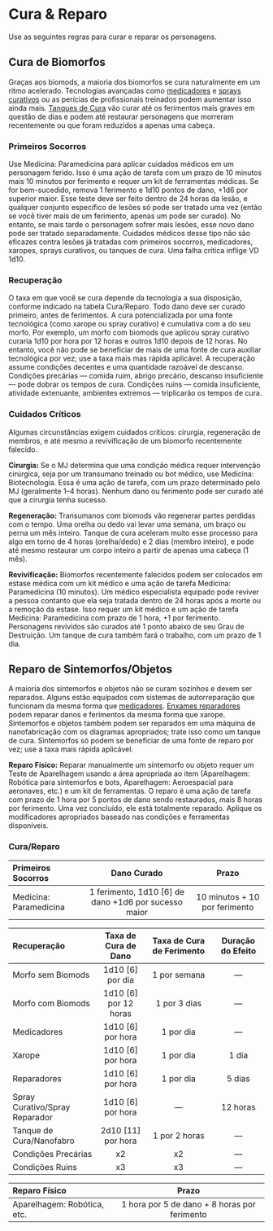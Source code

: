 # Cura & Reparo

Use as seguintes regras para curar e reparar os personagens.

## Cura de Biomorfos

Graças aos biomods, a maioria dos biomorfos se cura naturalmente em um ritmo acelerado. Tecnologias avançadas como [medicadores](../16/10-combat-augmentations.md) e [sprays curativos](../16/19-nanotech.md) ou as perícias de profissionais treinados podem aumentar isso ainda mais. [Tanques de Cura](../16/19-nanotech.md) vão curar até os ferimentos mais graves em questão de dias e podem até restaurar personagens que morreram recentemente ou que foram reduzidos a apenas uma cabeça.

### Primeiros Socorros

Use Medicina: Paramedicina para aplicar cuidados médicos em um personagem ferido. Isso é uma ação de tarefa com um prazo de 10 minutos mais 10 minutos por ferimento e requer um kit de ferramentas médicas. Se for bem-sucedido, remova 1 ferimento e 1d10 pontos de dano, +1d6 por superior maior. Esse teste deve ser feito dentro de 24 horas da lesão, e qualquer conjunto específico de lesões só pode ser tratado uma vez (então se você tiver mais de um ferimento, apenas um pode ser curado). No entanto, se mais tarde o personagem sofrer mais lesões, esse novo dano pode ser tratado separadamente. Cuidados médicos desse tipo não são eficazes contra lesões já tratadas com primeiros socorros, medicadores, xaropes, sprays curativos, ou tanques de cura. Uma falha crítica inflige VD 1d10.

### Recuperação

O taxa em que você se cura depende da tecnologia a sua disposição, conforme indicado na tabela Cura/Reparo. Todo dano deve ser curado primeiro, antes de ferimentos. A cura potencializada por uma fonte tecnológica (como xarope ou spray curativo) é cumulativa com a do seu morfo. Por exemplo, um morfo com biomods que aplicou spray curativo curaria 1d10 por hora por 12 horas e outros 1d10 depois de 12 horas. No entanto, você não pode se beneficiar de mais de uma fonte de cura auxiliar tecnológica por vez; use a taxa mais mas rápida aplicável. A recuperação assume condições decentes e uma quantidade razoável de descanso. Condições precárias — comida ruim, abrigo precário, descanso insuficiente — pode dobrar os tempos de cura. Condições ruins — comida insuficiente, atividade extenuante, ambientes extremos — triplicarão os tempos de cura.

### Cuidados Críticos

Algumas circunstâncias exigem cuidados críticos: cirurgia, regeneração de membros, e até mesmo a revivificação de um biomorfo recentemente falecido.

**Cirurgia:** Se o MJ determina que uma condição médica requer intervenção cirúrgica, seja por um transumano treinado ou bot médico, use Medicina: Biotecnologia. Essa é uma ação de tarefa, com um prazo determinado pelo MJ (geralmente 1–4 horas). Nenhum dano ou ferimento pode ser curado até que a cirurgia tenha sucesso.

**Regeneração:** Transumanos com biomods vão regenerar partes perdidas com o tempo. Uma orelha ou dedo vai levar uma semana, um braço ou perna um mês inteiro. Tanque de cura aceleram muito esse processo para algo em torno de 4 horas (orelha/dedo) e 2 dias (membro inteiro), e pode até mesmo restaurar um corpo inteiro a partir de apenas uma cabeça (1 mês).

**Revivificação:** Biomorfos recentemente falecidos podem ser colocados em estase médica com um kit médico e uma ação de tarefa Medicina: Paramedicina (10 minutos). Um médico especialista equipado pode reviver a pessoa contanto que ela seja tratada dentro de 24 horas após a morte ou a remoção da estase. Isso requer um kit médico e um ação de tarefa Medicina: Paramedicina com prazo de 1 hora, +1 por ferimento. Personagens revividos são curados até 1 ponto abaixo de seu Grau de Destruição. Um tanque de cura também fará o trabalho, com um prazo de 1 dia.

## Reparo de Sintemorfos/Objetos

A maioria dos sintemorfos e objetos não se curam sozinhos e devem ser reparados. Alguns estão equipados com sistemas de autorreparação que funcionam da mesma forma que [medicadores](../16/10-combat-augmentations.md). [Enxames reparadores](../16/20-nanoswarms-and-microswarms.md#swarms) podem reparar danos e ferimentos da mesma forma que xarope. Sintemorfos e objetos também podem ser reparados em uma máquina de nanofabricação com os diagramas apropriados; trate isso como um tanque de cura. Sintemorfos só podem se beneficiar de uma fonte de reparo por vez; use a taxa mais rápida aplicável.

**Reparo Físico:** Reparar manualmente um sintemorfo ou objeto requer um Teste de Aparelhagem usando a área apropriada ao item (Aparelhagem: Robótica para sintemorfos e bots, Aparelhagem: Aeroespacial para aeronaves, etc.) e um kit de ferramentas. O reparo é uma ação de tarefa com prazo de 1 hora por 5 pontos de dano sendo restaurados, mais 8 horas por ferimento. Uma vez concluído, ele está totalmente reparado. Aplique os modificadores apropriados baseado nas condições e ferramentas disponíveis.

<!-- CLEANED blockquote class="table" -->

### Cura/Reparo

| Primeiros Socorros     |                       Dano Curado                        |             Prazo             |
|:---------------------- |:--------------------------------------------------------:|:-----------------------------:|
| Medicina: Paramedicina | 1 ferimento, 1d10 \[6\] de dano +1d6 por sucesso maior | 10 minutos + 10 por ferimento |

| Recuperação                                                  |   Taxa de Cura de Dano    | Taxa de Cura de Ferimento | Duração do Efeito |
|:------------------------------------------------------------ |:-------------------------:|:-------------------------:|:-----------------:|
| Morfo sem Biomods                                            |   1d10 \[6\] por dia    |       1 por semana        |         —         |
| Morfo com Biomods                                            | 1d10 \[6\] por 12 horas |       1 por 3 dias        |         —         |
| Medicadores                                                  |   1d10 \[6\] por hora   |         1 por dia         |         —         |
| Xarope                                                       |   1d10 \[6\] por hora   |         1 por dia         |       1 dia       |
| Reparadores                                                  |   1d10 \[6\] por hora   |         1 por dia         |      5 dias       |
| Spray Curativo/<!-- CLEANED wbr -->Spray Reparador |   1d10 \[6\] por hora   |             —             |     12 horas      |
| Tanque de Cura/<!-- CLEANED wbr -->Nanofabro       |  2d10 \[11\] por hora   |       1 por 2 horas       |         —         |
| Condições Precárias                                          |            x2             |            x2             |         —         |
| Condições Ruins                                              |            x3             |            x3             |         —         |

| Reparo Físico               |                    Prazo                     |
|:--------------------------- |:--------------------------------------------:|
| Aparelhagem: Robótica, etc. | 1 hora por 5 de dano + 8 horas por ferimento |

<!-- CLEANED /blockquote -->
